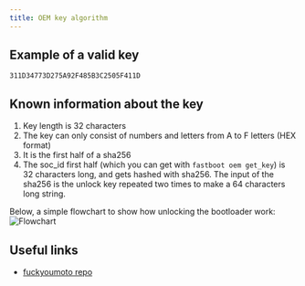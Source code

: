 ```yaml
---
title: OEM key algorithm
---
```


## Example of a valid key
```text
311D34773D275A92F485B3C2505F411D
```

## Known information about the key
1. Key length is 32 characters
2. The key can only consist of numbers and letters from A to F letters (HEX format) 
3. It is the first half of a sha256
4. The soc_id first half (which you can get with `fastboot oem get_key`) is 32 characters long, and gets hashed with sha256. The input of the sha256 is the unlock key repeated two times to make a 64 characters long string.


Below, a simple flowchart to show how unlocking the bootloader work:
![Flowchart](../../static/assets/unlock_key_flowchart.png)

## Useful links
- [fuckyoumoto repo](https://github.com/moto-penangf/fuckyoumoto)
